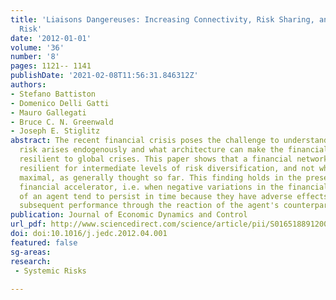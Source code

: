 ```yaml
---
title: 'Liaisons Dangereuses: Increasing Connectivity, Risk Sharing, and Systemic
  Risk'
date: '2012-01-01'
volume: '36'
number: '8'
pages: 1121-- 1141
publishDate: '2021-02-08T11:56:31.846312Z'
authors:
- Stefano Battiston
- Domenico Delli Gatti
- Mauro Gallegati
- Bruce C. N. Greenwald
- Joseph E. Stiglitz
abstract: The recent financial crisis poses the challenge to understand how systemic
  risk arises endogenously and what architecture can make the financial system more
  resilient to global crises. This paper shows that a financial network can be most
  resilient for intermediate levels of risk diversification, and not when this is
  maximal, as generally thought so far. This finding holds in the presence of the
  financial accelerator, i.e. when negative variations in the financial robustness
  of an agent tend to persist in time because they have adverse effects on the agent's
  subsequent performance through the reaction of the agent's counterparties.
publication: Journal of Economic Dynamics and Control
url_pdf: http://www.sciencedirect.com/science/article/pii/S0165188912000899
doi: doi:10.1016/j.jedc.2012.04.001
featured: false
sg-areas:
research: 
 - Systemic Risks
 
---
```

